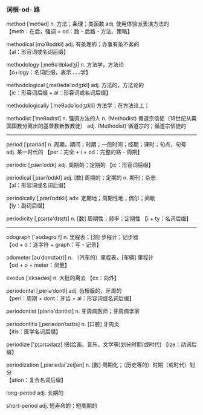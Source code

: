 ### 词根-od- 路

method [ˈmeθəd] n. 方法；条理；类函数   adj. 使用体验派表演方法的   
【meth：在后，强调 + od：路 - 后路 - 方法、策略】

methodical  [məˈθɒdɪkl] adj. 有条理的；办事有条不紊的   
【al：形容词或名词后缀】

methodology [ˌmeθəˈdɒlədʒi] n. 方法学，方法论   
【o+logy：名词后缀，表示……学】

methodological   [ˌmeθədəˈlɒdʒɪkl]  adj. 方法的，方法论的   
【ic：形容词后缀 + al：形容词或名词后缀】

methodologically    [ˌmeθədəˈlɒdʒɪkli]  方法学；在方法论上；

methodist [ˈmeθədɪst]   n. 强调方法的人 n. (Methodist) 循道宗信徒（18世纪从英国国教分离出的基督教新教教徒） adj. (Methodist) 循道宗的；循道宗信徒的
- - -

period [ˈpɪəriəd] n. 周期，期间；时期；一段时间；经期；课时；句点，句号 adj. 某一时代的 
【per：完全 + i + od：完整的路 - 周期】

periodic [ˌpɪəriˈɒdɪk]  adj. 周期的；定期的 
【ic：形容词后缀】

periodical [ˌpɪəriˈɒdɪkl] adj. [数] 周期的；定期的  n. 期刊；杂志   
【al：形容词或名词后缀】

periodically [ˌpɪəriˈɒdɪkli] adv. 定期地；周期性地；偶尔；间歇  
【ly：副词后缀】

periodicity [,pɪərɪə'dɪsɪtɪ] n. [数] 周期性；频率；定期性
【i + ty：名词后缀】

- - -

odograph ['əʊdəɡrɑːf] n. 里程表；[测] 步程计；记步器    
【od + o：连字符 + graph：写 - 记录】

odometer [əʊˈdɒmɪtə(r)] n. （汽车的）里程表，[车辆] 里程计  
【od + o + meter：测量】

exodus [ˈeksədəs] n. 大批的离去 
【ex：向外】

periodontal [ˌperiəˈdɒntl]  adj. 齿根膜的，牙周的   
【peri：周期 + dont：牙齿 + al：形容词或名词后缀】

periodontist    [piəriə'dɔntist]    n. 牙周病医师；牙周病学家   

periodontitis   [ˌperiədɒnˈtaɪtɪs]  n. [口腔] 牙周炎    
【itis：医学名词后缀】

periodize   ['pɪərɪədaɪz]   把(绘画、音乐、文学等)划分时期(或时代)
【ize：动词后缀】

periodization   [,piəriədai'zeiʃən] n. [数] 周期化；（历史等的）时期（或时代）划分  
【ation：复合名词后缀】

long-period adj. 长期的

short-period    adj. 短寿命的；短周期的